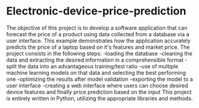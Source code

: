 # Electronic-device-price-prediction
 The objective of this project is to develop a software application that can forecast the price of a product using data collected from a database via a user interface. This example demonstrates
how the application accurately predicts the price of a laptop based on it's features and market price.
 The project consists in the following steps:
-loading the database
-cleaning the data and extracting the desired information in a comprehensible format
-split the data into an advantageous training/test ratio
-use of multiple machine learning models on that data and selecting the best performing one
-optimizing the results after model validation
-exporting the model to a user interface
-creating a web interface where users can choose desired device features and finally price prediction based on the input
 This project is entirely written in Python, utilizing the appropriate libraries and methods.
